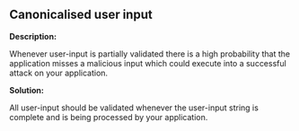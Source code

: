 
Canonicalised user input
-------

**Description:**

Whenever user-input is partially validated there is a high probability that the application 
misses a malicious input which could execute into a successful attack on your application.


**Solution:**

All user-input should be validated whenever the user-input string is complete and is being 
processed by your application.

